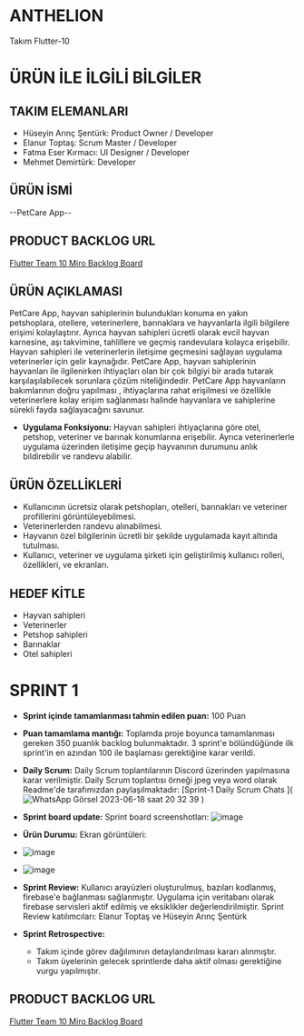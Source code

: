 # ANTHELION
Takım Flutter-10
# ÜRÜN İLE İLGİLİ BİLGİLER

## TAKIM ELEMANLARI
- Hüseyin Arınç Şentürk: Product Owner / Developer
- Elanur Toptaş: Scrum Master / Developer
- Fatma Eser Kırmacı: UI Designer / Developer
- Mehmet Demirtürk: Developer
  
## ÜRÜN İSMİ
--PetCare App--

## PRODUCT BACKLOG URL
[Flutter Team 10 Miro Backlog Board](https://miro.com/app/board/uXjVM9rmae8=/)

## ÜRÜN AÇIKLAMASI
PetCare App, hayvan sahiplerinin bulundukları konuma en yakın petshoplara, otellere, veterinerlere, barınaklara ve hayvanlarla ilgili bilgilere erişimi kolaylaştırır. Ayrıca hayvan sahipleri ücretli olarak evcil hayvan karnesine, aşı takvimine, tahlillere ve geçmiş randevulara  kolayca erişebilir. Hayvan sahipleri ile veterinerlerin iletişime geçmesini sağlayan uygulama veterinerler için gelir kaynağıdır. PetCare App, hayvan sahiplerinin hayvanları ile ilgilenirken ihtiyaçları olan bir çok bilgiyi bir arada tutarak karşılaşılabilecek sorunlara çözüm niteliğindedir. PetCare App hayvanların bakımlarının doğru yapılması , ihtiyaçlarına rahat erişilmesi ve özellikle veterinerlere kolay erişim sağlanması halinde hayvanlara ve sahiplerine sürekli fayda sağlayacağını savunur.

- **Uygulama Fonksiyonu:** Hayvan sahipleri ihtiyaçlarına göre otel, petshop, veteriner ve barınak konumlarına erişebilir. Ayrıca veterinerlerle uygulama üzerinden iletişime geçip hayvanının durumunu anlık bildirebilir ve randevu alabilir.

## ÜRÜN ÖZELLİKLERİ
- Kullanıcının ücretsiz olarak petshopları, otelleri, barınakları ve veteriner profillerini görüntüleyebilmesi.
- Veterinerlerden randevu alınabilmesi.
- Hayvanın özel bilgilerinin ücretli bir şekilde uygulamada kayıt altında tutulması.
- Kullanıcı, veteriner ve uygulama şirketi için geliştirilmiş kullanıcı rolleri, özellikleri,  ve ekranları.

## HEDEF KİTLE
- Hayvan sahipleri
- Veterinerler
- Petshop sahipleri
- Barınaklar
- Otel sahipleri


# SPRINT 1
- **Sprint içinde tamamlanması tahmin edilen puan:** 100 Puan

- **Puan tamamlama mantığı:** Toplamda proje boyunca tamamlanması gereken 350 puanlık backlog bulunmaktadır. 3 sprint'e bölündüğünde ilk sprint'in en azından 100 ile başlaması gerektiğine karar verildi.

- **Daily Scrum:** Daily Scrum toplantılarının Discord üzerinden yapılmasına karar verilmiştir. Daily Scrum toplantısı örneği jpeg veya word olarak Readme'de tarafımızdan paylaşılmaktadır: [Sprint-1 Daily Scrum Chats ](![WhatsApp Görsel 2023-06-18 saat 20 32 39](https://github.com/ElanurToptas/ANTHELION/assets/129093031/ed0373e6-8522-45e0-9d44-ea9d26ba6163)
)

- **Sprint board update:** Sprint board screenshotları:
![image](https://github.com/ElanurToptas/ANTHELION/assets/129093031/7ddaeaa2-3618-4cc7-84f1-44b5683fd160)

- **Ürün Durumu:** Ekran görüntüleri:
- ![image](https://github.com/ElanurToptas/ANTHELION/assets/129093031/81deb120-9ecc-40ec-a050-294c6f2672ff)

- ![image](https://github.com/ElanurToptas/ANTHELION/assets/129093031/82bcf7f4-bca7-4efa-b3b5-27be2403e748)

- **Sprint Review:** Kullanıcı arayüzleri oluşturulmuş, bazıları kodlanmış, firebase'e bağlanması sağlanmıştır. Uygulama için veritabanı olarak firebase servisleri aktif edilmiş ve eksiklikler değerlendirilmiştir.
Sprint Review katılımcıları: Elanur Toptaş ve Hüseyin Arınç Şentürk

- **Sprint Retrospective:** 
  * Takım içinde görev dağılımının detaylandırılması kararı alınmıştır.
  * Takım üyelerinin gelecek sprintlerde daha aktif olması gerektiğine vurgu yapılmıştır.

## PRODUCT BACKLOG URL
[Flutter Team 10 Miro Backlog Board](https://miro.com/app/board/uXjVM9rmae8=/)






  







